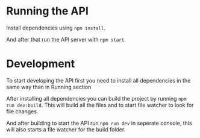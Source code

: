 # Running the API
Install dependencies using
`npm install`.

And after that run the API server with
`npm start`.

# Development
To start developing the API first you need to install all dependencies in the same way than in Running section

After installing all dependencies you can build the project by running 
`npm run dev:build`.
This will build all the files and to start file watcher to look for file changes.

And after building to start the API run `npm run dev` in seperate console, this will also starts a file watcher for the build folder.

